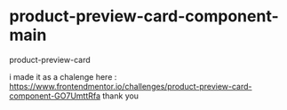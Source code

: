 # product-preview-card-component-main
product-preview-card

i made it as a chalenge here :
https://www.frontendmentor.io/challenges/product-preview-card-component-GO7UmttRfa
thank you

